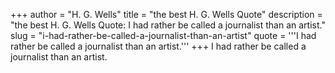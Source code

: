 +++
author = "H. G. Wells"
title = "the best H. G. Wells Quote"
description = "the best H. G. Wells Quote: I had rather be called a journalist than an artist."
slug = "i-had-rather-be-called-a-journalist-than-an-artist"
quote = '''I had rather be called a journalist than an artist.'''
+++
I had rather be called a journalist than an artist.
